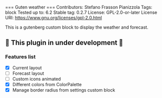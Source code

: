 === Guten weather ===
Contributors:      Stefano Frasson Pianizzola
Tags:              block
Tested up to:      6.2
Stable tag:        0.2.7
License:           GPL-2.0-or-later
License URI:       https://www.gnu.org/licenses/gpl-2.0.html

This is a gutenberg custom block to display the weather and forecast.
## :rotating_light:  This plugin in under development :rotating_light: 

### Features list

- [x] Current layout
- [ ] Forecast layout
- [ ] Custom icons animated
- [x] Different colors from ColorPalette
- [x] Manage border radius from settings custom block